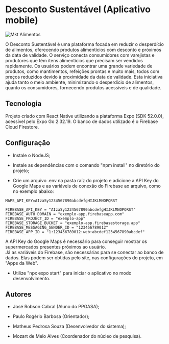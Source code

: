 # Desconto Sustentável (Aplicativo mobile)

![Mkt Alimentos](https://github.com/user-attachments/assets/882439d5-2fea-42aa-a10b-859c6cfd2d5f)

O Desconto Sustentável é uma plataforma focada em reduzir o desperdício de alimentos, oferecendo produtos alimentícios com desconto e próximos da data de validade. O serviço conecta consumidores com varejistas e produtores que têm itens alimentícios que precisam ser vendidos rapidamente. Os usuários podem encontrar uma grande variedade de produtos, como mantimentos, refeições prontas e muito mais, todos com preços reduzidos devido à proximidade da data de validade. Esta iniciativa ajuda tanto o meio ambiente, minimizando o desperdício de alimentos, quanto os consumidores, fornecendo produtos acessíveis e de qualidade.

## Tecnologia

Projeto criado com React Native utilizando a plataforma Expo (SDK 52.0.0), acessível pelo Expo Go 2.32.19. O banco de dados utilizado é o Firebase Cloud Firestore.

## Configuração

- Instale o NodeJS;<br/>

- Instale as dependências com o comando "npm install" no diretório do projeto;<br/>

- Crie um arquivo .env na pasta raíz do projeto e adicione a API Key do Google Maps e as variáveis de conexão do Firebase ao arquivo, como no exemplo abaixo:
```
MAPS_API_KEY=AIzaSy1234567890abcdefgHIJKLMNOPQRST

FIREBASE_API_KEY = "AIzaSy1234567890abcdefgHIJKLMNOPQRST"
FIREBASE_AUTH_DOMAIN = "exemplo-app.firebaseapp.com"
FIREBASE_PROJECT_ID = "exemplo-app"
FIREBASE_STORAGE_BUCKET = "exemplo-app.firebasestorage.app"
FIREBASE_MESSAGING_SENDER_ID = "123456789012"
FIREBASE_APP_ID = "1:123456789012:web:abcdef1234567890abcdef"
```
A API Key do Google Maps é necessário para conseguir mostrar os supermercados presentes próximos ao usuário.<br/>
Já as variáveis do Firebase, são necessárias para se conectar ao banco de dados. Elas podem ser obtidas pelo site, nas configurações do projeto, em "Apps da Web".<br/>

- Utilize "npx expo start" para iniciar o aplicativo no modo desenvolvimento.

## Autores

- José Robson Cabral (Aluno do PPGASA);<br/>

- Paulo Rogério Barbosa (Orientador);<br/>

- Matheus Pedrosa Souza (Desenvolvedor do sistema);<br/>

- Mozart de Melo Alves (Coordenador do núcleo de pesquisa).